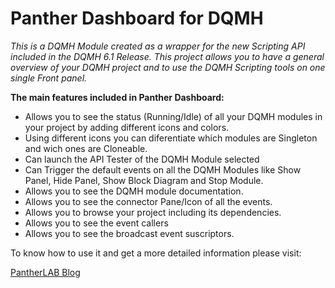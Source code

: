 # Panther Dashboard for DQMH

_This is a DQMH Module created as a wrapper for the new Scripting API included in the DQMH 6.1 Release._
_This project allows you to have a general overview of your DQMH project and to use the DQMH Scripting tools on one single Front panel._

**The main features included in Panther Dashboard:**
<ul>
<li>Allows you  to see the status (Running/Idle) of all your DQMH modules in your project by adding different icons and colors.</li>
<li>Using different icons you can diferentiate which modules are Singleton and wich ones are Cloneable.</li>
<li>Can launch the API Tester of the DQMH Module selected</li>
<li>Can Trigger the default events on all the DQMH Modules like Show Panel, Hide Panel, Show Block Diagram and Stop Module.</li>
<li>Allows you to see the DQMH module documentation.</li>
<li>Allows you to see the connector Pane/Icon of all the events.</li>
<li>Allows you to browse your project including its dependencies.</li>
<li>Allows you to see the event callers</li>
<li>Allows you to see the broadcast event suscriptors.</li>
 </ul>
 
 To know how to use it and get a more detailed information please visit:
 
 [PantherLAB Blog](https://pantherlab.com.mx/2022/06/06/panther-dashboard-for-dqmh/)
